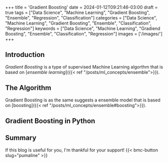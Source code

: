 +++
title = 'Gradient Boosting'
date = 2024-01-12T09:21:46-03:00
draft = true
tags = ["Data Science", "Machine Learning", "Gradient Boosting", "Ensemble", "Regression", "Classification"]
categories = ["Data Science", "Machine Learning", "Gradient Boosting", "Ensemble", "Classification", "Regression"]
keywords = ["Data Science", "Machine Learning", "Gradiend Boosting", "Ensemble", "Classification", "Regression"]
images = ['/images/']
+++

## Introduction

*Gradient Boosting* is a type of supervised Machine Learning algorthm that is based on [*ensemble learning*]({{< ref "/posts/ml_concepts/ensemble">}}).

## The Algorithm

Gradient Boosting is as the same suggests a ensemble model that is based on [boosting]({{< ref "/posts/ml_concepts/ensemble#boosting">}}).

## Gradient Boosting in Python

## Summary

If this blog is useful for you, I'm thankful for your support!
{{< bmc-button slug="pumaline" >}}

